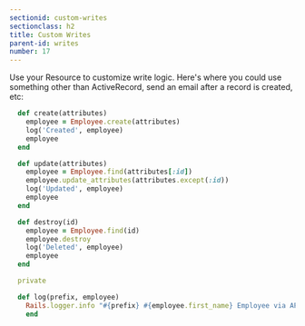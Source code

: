 ```yaml
---
sectionid: custom-writes
sectionclass: h2
title: Custom Writes
parent-id: writes
number: 17
---
```


Use your Resource to customize write logic. Here's where you could use
something other than ActiveRecord, send an email after a record is
created, etc:

```ruby
  def create(attributes)
    employee = Employee.create(attributes)
    log('Created', employee)
    employee
  end

  def update(attributes)
    employee = Employee.find(attributes[:id])
    employee.update_attributes(attributes.except(:id))
    log('Updated', employee)
    employee
  end

  def destroy(id)
    employee = Employee.find(id)
    employee.destroy
    log('Deleted', employee)
    employee
  end

  private

  def log(prefix, employee)
    Rails.logger.info "#{prefix} #{employee.first_name} Employee via API"
    end
````
